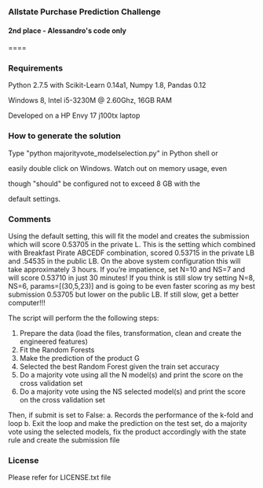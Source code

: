 ### Allstate Purchase Prediction Challenge
#### 2nd place - Alessandro's code only
====

### Requirements
Python 2.7.5 with Scikit-Learn 0.14a1, Numpy 1.8, Pandas 0.12

Windows 8, Intel i5-3230M @ 2.60Ghz, 16GB RAM

Developed on a HP Envy 17 j100tx laptop

### How to generate the solution
Type "python majorityvote_modelselection.py" in Python shell or

easily double click on Windows. Watch out on memory usage, even

though "should" be configured not to exceed 8 GB with the

default settings.

### Comments
Using the default setting, this will fit the model and creates 
the submission which will score 0.53705 in the private L. This 
is the setting which combined with Breakfast Pirate ABCEDF 
combination, scored 0.53715 in the private LB and .54535 in the 
public LB. On the above system configuration this will take 
approximately 3 hours. If you’re impatience, set N=10 and NS=7 
and will score 0.53710 in just 30 minutes! If you think is still
slow try setting N=8, NS=6, params=[(30,5,23)] and is going to
be even faster scoring as my best submission 0.53705 but lower
on the public LB. If still slow, get a better computer!!!

The script will perform the the following steps:

1. Prepare the data (load the files, transformation, clean and
   create the engineered features)
2. Fit the Random Forests
3. Make the prediction of the product G
4. Selected the best Random Forest given the train set accuracy
5. Do a majority vote using all the N model(s) and print the 
   score on the cross validation set
6. Do a majority vote using the NS selected model(s) and print 
   the score on the cross validation set

Then, if submit is set to False:
a. Records the performance of the k-fold and loop
b. Exit the loop and make the prediction on the test set, do 
   a majority vote using the selected models, fix the product
   accordingly with the state rule and create the submission file

### License
Please refer for LICENSE.txt file
